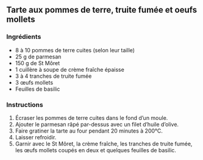 ## Tarte aux pommes de terre, truite fumée et oeufs mollets

### Ingrédients
- 8 à 10 pommes de terre cuites (selon leur taille)
- 25 g de parmesan
- 150 g de St Môret
- 1 cuillère à soupe de crème fraîche épaisse
- 3 à 4 tranches de truite fumée
- 3 œufs mollets
- Feuilles de basilic

### Instructions
1. Écraser les pommes de terre cuites dans le fond d’un moule.
2. Ajouter le parmesan râpé par-dessus avec un filet d’huile d’olive.
3. Faire gratiner la tarte au four pendant 20 minutes à 200°C.
4. Laisser refroidir.
5. Garnir avec le St Môret, la crème fraîche, les tranches de truite fumée, les œufs mollets coupés en deux et quelques feuilles de basilic.
